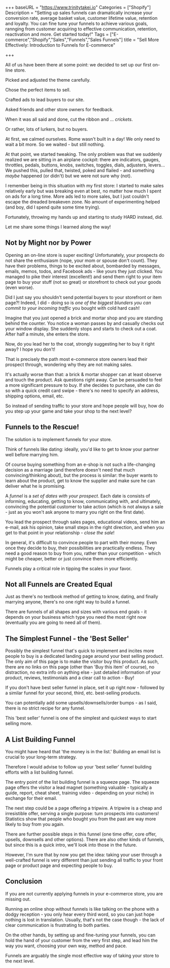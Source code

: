 +++
baseURL = "https://www.trinitytakei.io"
Categories = ["Shopify"]
Description = "Setting up sales funnels can dramatically increase your conversion rate, average basket value, customer lifetime value, retention and loyalty. You can fine tune your funnels to achieve various goals, rannging from customer acquiring to effective communication, retention, reactivation and more. Get started today!"
Tags = ["E-commerce","Shopify","Sales","Funnels","Sales Funnels"]
title = "Sell More Effectively: Introduction to Funnels for E-commerce"

+++

All of us have been there at some point: we decided to set up our first on-line store. 

Picked and adjusted the theme carefully. 

Chose the perfect items to sell.

Crafted ads to lead buyers to our site.

Asked friends and other store owners for feedback.

When it was all said and done, cut the ribbon and ... _crickets_. 

Or rather, lots of lurkers, but no buyers. 

At first, we calmed ourselves. Rome wasn't built in a day! We only need to wait a bit more. So we waited - but still nothing.

At that point, we started tweaking. The only problem was that we suddenly realized we are sitting in an airplane cockpit: there are indicators, gauges, throttles, pedals, buttons, knobs, switches, toggles, dials, adjusters, levers... We pushed this, pulled that, twisted, poked and flailed - and something *maybe* happened (or didn't) but we were not sure why (not).

I remember being in this situation with my first store: I started to make sales relatively early but was breaking even at best, no matter how much I spent on ads for a long time. More ads led to more sales, but I just couldn't escape the dreaded breakeven zone. No amount of experimenting helped (and boy, did I spend quite some time trying). 

Fortunately, throwing my hands up and starting to study HARD instead, did.

Let me share some things I learned along the way!

## Not by Might nor by Power

Opening an on-line store is super exciting! Unfortunately, your prospects do not share the enthusiasm (nope, your mom or spouse don't count). They have their problems, things to be excited about, bombarded by messages, emails, memos, todos, and Facebook ads - like yours they just clicked. You managed to pike their interest (excellent!) and send them right to your item page to buy your stuff (not so great) or storefront to check out your goods (even worse). 

Did I just say you shouldn't send potential buyers to your storefront or item page?! Indeed, I did - doing so is *one of the biggest blunders you can commit to your incoming traffic*  you bought with cold hard cash!

Imagine that you just opened a brick and mortar shop and you are standing behind the counter. You notice a woman passes by and casually checks out your window display. She suddenly stops and starts to check out a coat. After half a minute, she enters the store.

Now, do you lead her to the coat, strongly suggesting her to buy it right away? I hope you don't!
  
That is precisely the path most e-commerce store owners lead their prospect through, wondering why they are not making sales.

It's actually worse than that: a brick & mortar shopper can at least observe and touch the product. Ask questions right away. Can be persuaded to feel a more significant pressure to buy. If she decides to purchase, she can do so with a quick credit card swipe - there's no need to specify an address, shipping options, email, etc.

So instead of sending traffic to your store and hope people will buy, how do you step up your game and take your shop to the next level?

## Funnels to the Rescue!

The solution is to implement funnels for your store.

Think of funnels like dating: ideally, you'd like to get to know your partner well before marrying him.

Of course buying something from an e-shop is not such a life-changing decision as a marriage (and therefore doesn't need that much convincing/thinking about), but the process is similar: the buyer wants to learn about the product, get to know the supplier and make sure he can deliver what he is promising. 

A *funnel* is a _set of dates with your prospect_. Each date is consists of informing, educating, getting to know, communicating with, and ultimately, convincing the potential customer to take action (which is not always a sale - just as you won't ask anyone to marry you right on the first date). 

You lead the prospect through sales pages, educational videos, send him an e-mail, ask his opinion, take small steps in the right direction, and when you get to that point in your relationship - _close the sale_!

In general, it's difficult to convince people to part with their money. Even once they decide to buy, their possibilities are practically endless. They need a good reason to buy from you, rather than your competition - which might be cheaper, better or just convince them more efficiently.

Funnels play a critical role in tipping the scales in your favor.

## Not all Funnels are Created Equal

Just as there's no textbook method of getting to know, dating, and finally marrying anyone, there's no one right way to build a funnel. 

There are funnels of all shapes and sizes with various end goals - it depends on your business which type you need the most right now (eventually you are going to need all of them).

## The Simplest Funnel - the 'Best Seller'

Possibly the simplest funnel that's quick to implement and incites more people to buy is a dedicated landing page around your best selling product. The only aim of this page is to make the visitor buy this product. As such, there are no links on this page (other than 'Buy this item' of course), no distraction, no extra info on aything else - just detailed information of your product, reviews, testimonials and a clear call to action - Buy!

If you don't have best seller funnel in place, set it up right now - followed by a similar funnel for your second, third, etc. best-selling products.

You can potentially add some upsells/downsells/order bumps - as I said, there is no strict recipe for any funnel.

This 'best seller' funnel is one of the simplest and quickest ways to start selling more.

## A List Building Funnel

You might have heard that 'the money is in the list.' Building an email list is crucial to your long-term strategy.

Therefore I would advise to follow up your 'best seller' funnel building efforts with a list building funnel.

The entry point of the list building funnel is a squeeze page. The squeeze page offers the visitor a lead magnet (something valuable - typically a guide, report, cheat sheet, training video - depending on your niche) in exchange for their email.

The next step could be a page offering a tripwire. A tripwire is a cheap and irresistible offer, serving a single purpose: turn prospects into customers! Statistics show that people who bought you from the past are way more likely to buy from you again. 

There are further possible steps in this funnel (one time offer, core offer, upsells, downsells and other options). There are also other kinds of funnels, but since this is a quick intro, we'll look into those in the future.
 
However, I'm sure that by now you get the idea: taking your user through a well-crafted funnel is very different than just sending all traffic to your front page or product page and expecting people to buy.

## Conclusion

If you are not currently applying funnels in your e-commerce store, you are missing out.

Running an online shop without funnels is like talking on the phone with a dodgy reception - you only hear every third word, so you can just hope nothing is lost in translation. Usually, that's not the case though - the lack of clear communication is frustrating to both parties.

On the other hands, by setting up and fine-tuning your funnels, you can hold the hand of your customer from the very first step, and lead him the way you want, choosing your own way, method and pace.

Funnels are arguably the single most effective way of taking your store to the next level.

